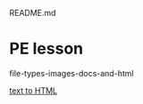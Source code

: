 README.md
# PE lesson

file-types-images-docs-and-html

[text to HTML](https://docs.google.com/document/d/1c6Liloc2Db3tKgM6zhIBoIglrxAMwyIVIRyDKhHpnSM/edit?usp=sharing)